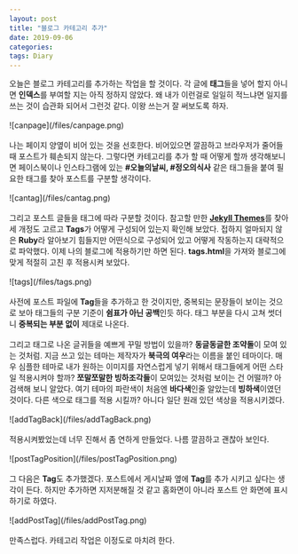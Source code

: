 ```yaml
---
layout: post
title: "블로그 카테고리 추가"
date: 2019-09-06
categories:
tags: Diary
---
```

<div style="display:none;">
</div>
오늘은 블로그 카테고리를 추가하는 작업을 할 것이다. 각 글에 <b>태그</b>들을 넣어 할지 아니면 <b>인덱스</b>를 부여할 지는 아직 정하지 않았다. 왜 내가 이런걸로 일일히 적느냐면 일지를 쓰는 것이 습관화 되어서 그런것 같다. 이왕 쓰는거 잘 써보도록 하자. 
<br><br>
![canpage](/files/canpage.png)
<br><br>
나는 페이지 양옆이 비어 있는 것을 선호한다. 비어있으면 깔끔하고 브라우저가 줄어들 때 포스트가 훼손되지 않는다. 그렇다면 카테고리를 추가 할 때 어떻게 할까 생각해보니면 페이스북이나 인스타그램에 있는 <b>#오늘의날씨, #정오의식사</b> 같은 태그들을 붙여 필요한 태그를 찾아 포스트를 구분할 생각이다. 
<br><br>
![cantag](/files/cantag.png)
<br><br>
그리고 포스트 글들을 태그에 따라 구분할 것이다. 참고할 만한 <b><a href="http://jekyllthemes.org/">Jekyll Themes</a></b>를 찾아 세 개정도 고르고 <b>Tags</b>가 어떻게 구성되어 있는지 확인해 보았다. 접하지 얼마되지 않은 <b>Ruby</b>라 알아보기 힘들지만 어떤식으로 구성되어 있고 어떻게 작동하는지 대략적으로 파악했다. 이제 나의 블로그에 적용하기만 하면 된다. <b>tags.html</b>을 가져와 블로그에 맞게 적절히 고친 후 적용시켜 보았다. 
<br><br>
![tags](/files/tags.png)
<br><br>
사전에 포스트 파일에 <b>Tag</b>들을 추가하고 한 것이지만, 중복되는 문장들이 보이는 것으로 보아 태그들의 구분 기준이 <b>쉼표가 아닌 공백</b>인듯 하다. 태그 부분을 다시 고쳐 썻더니 <b>중복되는 부분 없이</b> 제대로 나온다. 
<br><br>
그리고 태그로 나온 글귀들을 예쁘게 꾸밀 방법이 있을까? <b>동글동글한 조약돌</b>이 모여 있는 것처럼. 지금 쓰고 있는 테마는 제작자가 <b>북극의 여우</b>라는 이름을 붙인 테마이다. 매우 심플한 테마로 내가 원하는 이미지를 자연스럽게 넣기 위해서 태그들에게 어떤 스타일 적용시켜야 할까? <b>쪼말쪼말한 빙하조각들</b>이 모여있는 것처럼 보이는 건 어떨까? 아 검색해 보니 알았다. 여기 테마의 파란색이 처음엔 <b>바다색</b>인줄 알았는데 <b>빙하색</b>이였던 것이다. 다른 색으로 태그를 적용 시킬까? 아니다 일단 원래 있던 색상을 적용시키겠다.
<br><br>
![addTagBack](/files/addTagBack.png)
<br><br>
적용시켜봤었는데 너무 진해서 좀 연하게 만들었다. 나름 깔끔하고 괜찮아 보인다. 
<br><br>
![postTagPosition](/files/postTagPosition.png)
<br><br>
그 다음은 <b>Tag</b>도 추가했겠다. 포스트에서 게시날짜 옆에 <b>Tag</b>를 추가 시키고 싶다는 생각이 든다. 하지만 추가하면 지저분해질 것 같고 홈화면이 아니라 포스트 안 화면에 표시하기로 하였다.
<br><br>
![addPostTag](/files/addPostTag.png)
<br><br>
만족스럽다. 카테고리 작업은 이정도로 마치려 한다.
<div style="display:none;">
</div>
